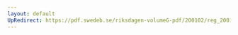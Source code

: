 ```yaml
---
layout: default
UpRedirect: https://pdf.swedeb.se/riksdagen-volumeG-pdf/200102/reg_200102/reg_200102_0596.pdf
---
```

